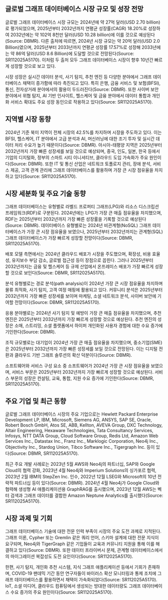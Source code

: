 ## 글로벌 그래프 데이터베이스 시장 규모 및 성장 전망
글로벌 그래프 데이터베이스 시장 규모는 2024년에 약 27억 달러(USD 2.70 billion)로 평가되었으며, 2025년부터 2032년까지 연평균 성장률(CAGR) 18.20%로 성장하여 2032년에는 약 102억 8천만 달러(USD 10.28 billion)에 이를 것으로 예상된다(Source: DBMR). 다른 출처에 따르면, 2024년 시장 규모는 약 20억 달러(USD 2.0 Billion)였으며, 2025년부터 2033년까지 연평균 성장률 17.57%로 성장해 2033년에는 약 86억 달러(USD 8.6 Billion)에 도달할 것으로 전망된다(Source: SR112025A5170). 이처럼 두 출처 모두 그래프 데이터베이스 시장이 향후 10년간 빠르게 성장할 것으로 보고 있다.

시장 성장은 실시간 데이터 분석, 사기 탐지, 추천 엔진 등 다양한 분야에서 그래프 데이터베이스 채택이 증가함에 따라 촉진되고 있다. 특히 은행, 금융 서비스 및 보험(BFSI), 통신, 전자상거래 분야에서의 활용이 두드러진다(Source: DBMR). 또한 사이버 보안 분야에서 위협 탐지, AI 기반 인사이트, 헬스케어 및 금융 분야에서 데이터 통합과 개인화 서비스 확대도 주요 성장 동인으로 작용하고 있다(Source: SR112025A5170).

## 지역별 시장 동향
2024년 기준 북미 지역이 전체 시장의 42.5%를 차지하며 시장을 주도하고 있다. 이는 BFSI, 헬스케어, IT 분야에서 고급 분석과 AI, 머신러닝에 대한 조기 투자 및 실시간 데이터 처리 수요가 높기 때문이다(Source: DBMR). 아시아-태평양 지역은 2025년부터 2032년까지 가장 빠른 성장세를 보일 것으로 예상되며, 중국, 인도, 일본, 한국 등에서 기업의 디지털화, 정부의 스마트 시티 이니셔티브, 클라우드 도입 가속화가 주요 원인이다(Source: DBMR). 또한 IT 및 통신 산업은 네트워크 토폴로지 관리, 장애 분석, 서비스 제공, 고객 관계 관리에 그래프 데이터베이스를 활용하며 가장 큰 시장 점유율을 차지하고 있다(Source: SR112025A5170).

## 시장 세분화 및 주요 기술 동향
그래프 데이터베이스는 유형별로 라벨드 프로퍼티 그래프(LPG)와 리소스 디스크립션 프레임워크(RDF)로 구분된다. 2024년에는 LPG가 가장 큰 매출 점유율을 차지했으며, RDF는 2025년부터 2032년까지 가장 빠른 성장률을 기록할 것으로 예상된다(Source: DBMR). 데이터베이스 유형별로는 2024년 비관계형(NoSQL) 그래프 데이터베이스가 가장 큰 시장 점유율을 보였으나, 2025년부터 2032년까지는 관계형(SQL) 그래프 데이터베이스가 가장 빠르게 성장할 전망이다(Source: DBMR, SR112025A5170).

배포 모델 측면에서는 2024년 클라우드 배포가 시장을 주도했으며, 확장성, 비용 효율성, 유지보수 부담 감소, 글로벌 접근성 등이 장점으로 꼽힌다. 그러나 2025년부터 2032년까지는 금융 및 헬스케어 등 규제 산업에서 온프레미스 배포가 가장 빠르게 성장할 것으로 보인다(Source: DBMR, SR112025A5170).

분석 유형별로는 경로 분석(path analysis)이 2024년 가장 큰 시장 점유율을 차지하며 물류 최적화, 사기 탐지, 고객 여정 매핑에 활용되고 있다. 커뮤니티 분석은 2025년부터 2032년까지 가장 빠른 성장세를 보이며 마케팅, 소셜 네트워크 분석, 사이버 보안에 기여할 전망이다(Source: DBMR, SR112025A5170).

응용 분야별로는 2024년 사기 탐지 및 예방이 가장 큰 매출 점유율을 차지했으며, 추천 엔진은 2025년부터 2032년까지 가장 빠르게 성장할 것으로 예상된다. 추천 엔진의 성장은 소매, 스트리밍, 소셜 플랫폼에서 하이퍼 개인화된 사용자 경험에 대한 수요 증가에 기인한다(Source: DBMR).

조직 규모별로는 대기업이 2024년 가장 큰 매출 점유율을 차지했으며, 중소기업(SME)은 2025년부터 2032년까지 가장 빠른 성장세를 보일 것으로 전망된다. 이는 디지털 전환과 클라우드 기반 그래프 솔루션의 확산 덕분이다(Source: DBMR).

소프트웨어와 서비스 구성 요소 중 소프트웨어가 2024년 가장 큰 시장 점유율을 보였으며, 서비스 부문은 2025년부터 2032년까지 가장 빠르게 성장할 것으로 예상된다. 서비스 부문의 성장은 컨설팅, 교육, 통합, 지원 수요 증가에 기인한다(Source: DBMR, SR112025A5170).

## 주요 기업 및 최근 동향
글로벌 그래프 데이터베이스 시장의 주요 기업으로는 Hewlett Packard Enterprise Development LP, IBM, Microsoft, Siemens AG, ANSYS, SAP SE, Oracle, Robert Bosch GmbH, Atos SE, ABB, Kellton, AVEVA Group, DXC Technology, Altair Engineering, Hexaware Technologies, Tata Consultancy Services, Infosys, NTT DATA Group, Cloud Software Group, Redis Ltd, Amazon Web Services Inc., Datastax Inc., Franz Inc., Marklogic Corporation, Neo4j Inc., Objectivity Inc., Stardog Union, Tibco Software Inc., Tigergraph Inc. 등이 있다(Source: DBMR, SR112025A5170).

최근 주요 개발 사례로는 2023년 5월 AWS와 Neo4j의 파트너십, SAP와 Google Cloud의 협력 강화, 2023년 4월 Neo4j와 Imperium Solutions의 싱가포르 협력, 2023년 2월 IBM의 StepZen Inc. 인수, 2022년 12월 LSEG와 Microsoft의 10년 전략적 파트너십 등이 있다(Source: DBMR). 2024년 4월 Neo4j가 Google Cloud와 협력해 생성형 AI 애플리케이션용 GraphRAG를 출시했으며, 2023년 12월 AWS는 벡터 검색과 그래프 데이터를 결합한 Amazon Neptune Analytics를 출시했다(Source: SR112025A5170).

## 시장 과제 및 기회
그래프 데이터베이스 기술에 대한 전문 인력 부족이 시장의 주요 도전 과제로 지적된다. 그래프 이론, Cypher 또는 Gremlin 같은 쿼리 언어, 스키마 설계에 대한 전문 지식이 요구되며, Neo4j와 TigerGraph 같은 기업들이 교육과 커뮤니티 지원을 통해 이를 해결하고 있다(Source: DBMR). 또한 데이터 프라이버시 문제, 관계형 데이터베이스에서의 마이그레이션 복잡성도 도전 요인이다(Source: SR112025A5170).

한편, 사기 탐지, 개인화 추천 시스템, 지식 그래프 애플리케이션 등에서 기회가 존재하며, COVID-19 팬데믹 기간 동안 연구자들이 바이러스 확산 모니터링과 통제 조치에 그래프 데이터베이스를 활용하면서 채택이 가속화되었다(Source: SR112025A5170). IoT, 소셜 미디어, 클라우드 컴퓨팅에서 생성되는 방대한 데이터량도 그래프 데이터베이스 수요 증가의 주요 원인이다(Source: SR112025A5170).